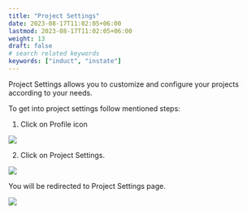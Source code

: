 ```yaml
---
title: "Project Settings"
date: 2023-08-17T11:02:05+06:00
lastmod: 2023-08-17T11:02:05+06:00
weight: 13
draft: false
# search related keywords
keywords: ["induct", "instate"]
---
```


Project Settings allows you to customize and configure your projects according to your needs.

To get into project settings follow mentioned steps:

1.	Click on Profile icon

![](https://storage.googleapis.com/ktern-public-files/product-documentation/Digital%20Projects/Project%20Settings/1_Profile_Icon.png)

2.	Click on Project Settings.

![](https://storage.googleapis.com/ktern-public-files/product-documentation/Digital%20Projects/Project%20Settings/2_Project_settings.png)

You will be redirected to Project Settings page.

![](https://storage.googleapis.com/ktern-public-files/product-documentation/Digital%20Projects/Project%20Settings/3_ProjectSettingsPage.png)


